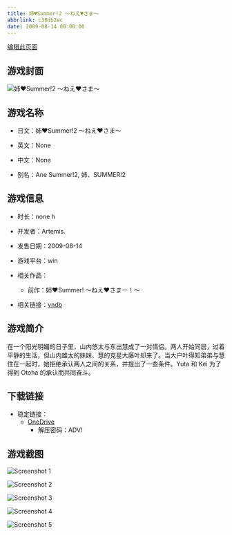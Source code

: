 ```yaml
---
title: 姉♥Summer!2 ～ねえ♥さま～
abbrlink: c36db2ec
date: 2009-08-14 00:00:00
---
```

[编辑此页面](https://github.com/ACG-3/ADV3-source/blob/main/source/_posts/games/%E5%A7%89%E2%99%A5Summer%21%20%EF%BD%9E%E3%81%AD%E3%81%88%E2%99%A5%E3%81%95%E3%81%BE%E3%83%BC%EF%BC%81%EF%BD%9E.md)

## 游戏封面

![姉♥Summer!2 ～ねえ♥さま～](https://pan.timero.xyz/onedrive/img_lib_001/%E5%A7%89%E2%99%A5Summer%21%20%EF%BD%9E%E3%81%AD%E3%81%88%E2%99%A5%E3%81%95%E3%81%BE%E3%83%BC%EF%BC%81%EF%BD%9E_cover.avif)


## 游戏名称

- 日文：姉♥Summer!2 ～ねえ♥さま～
- 英文：None
- 中文：None

- 别名：Ane Summer!2, 姉、SUMMER!2


## 游戏信息

- 时长：none h
- 开发者：Artemis.
- 发售日期：2009-08-14
- 游戏平台：win
- 相关作品：
   - 前作：姉♥Summer! ～ねえ♥さまー！～

- 相关链接：[vndb](https://vndb.org/v3107)


## 游戏简介

在一个阳光明媚的日子里，山内悠太与东出慧成了一对情侣。两人开始同居，过着平静的生活，但山内雄太的妹妹、慧的克星大藤叶却来了。当大户叶得知弟弟与慧住在一起时，她拒绝承认两人之间的关系，并提出了一些条件。Yuta 和 Kei 为了得到 Otoha 的承认而共同奋斗。




## 下载链接

- 稳定链接：
    - [OneDrive](https://pan.timero.xyz/onedrive/adv_lib_001/%E5%A7%89%E2%99%A5Summer%21%20%EF%BD%9E%E3%81%AD%E3%81%88%E2%99%A5%E3%81%95%E3%81%BE%E3%83%BC%EF%BC%81%EF%BD%9E)
        - 解压密码：ADV!



## 游戏截图


![Screenshot 1](https://pan.timero.xyz/onedrive/img_lib_001/%E5%A7%89%E2%99%A5Summer%21%20%EF%BD%9E%E3%81%AD%E3%81%88%E2%99%A5%E3%81%95%E3%81%BE%E3%83%BC%EF%BC%81%EF%BD%9E_Screenshot_1.avif)

![Screenshot 2](https://pan.timero.xyz/onedrive/img_lib_001/%E5%A7%89%E2%99%A5Summer%21%20%EF%BD%9E%E3%81%AD%E3%81%88%E2%99%A5%E3%81%95%E3%81%BE%E3%83%BC%EF%BC%81%EF%BD%9E_Screenshot_2.avif)

![Screenshot 3](https://pan.timero.xyz/onedrive/img_lib_001/%E5%A7%89%E2%99%A5Summer%21%20%EF%BD%9E%E3%81%AD%E3%81%88%E2%99%A5%E3%81%95%E3%81%BE%E3%83%BC%EF%BC%81%EF%BD%9E_Screenshot_3.avif)

![Screenshot 4](https://pan.timero.xyz/onedrive/img_lib_001/%E5%A7%89%E2%99%A5Summer%21%20%EF%BD%9E%E3%81%AD%E3%81%88%E2%99%A5%E3%81%95%E3%81%BE%E3%83%BC%EF%BC%81%EF%BD%9E_Screenshot_4.avif)

![Screenshot 5](https://pan.timero.xyz/onedrive/img_lib_001/%E5%A7%89%E2%99%A5Summer%21%20%EF%BD%9E%E3%81%AD%E3%81%88%E2%99%A5%E3%81%95%E3%81%BE%E3%83%BC%EF%BC%81%EF%BD%9E_Screenshot_5.avif)

